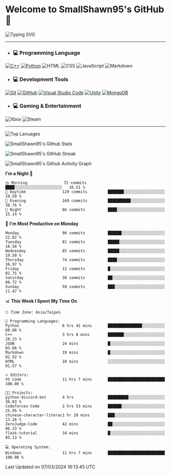 # Welcome to SmallShawn95's GitHub 👋

![Typing SVG](https://readme-typing-svg.demolab.com/?lines=print("Hello,+world");cout+>>+"Hello,+world!";console.log("Hello,+world!")&center=true&vCenter=true&size=22&random=true)

***
<!-- https://shields.io/, https://simpleicons.org/ -->
* ### 💻 Programming Language
[![C++](https://img.shields.io/badge/-C++-00599C?style=flat-square&logo=cplusplus)](https://cplusplus.com/)
[![Python](https://img.shields.io/badge/-Python-3776AB?style=flat-square&logo=python&logoColor=white)](https://www.python.org/)
![HTML](https://img.shields.io/badge/-HTML-E34F26?style=flat-square&logo=html5&logoColor=white)
![CSS](https://img.shields.io/badge/-CSS-1572B6?style=flat-square&logo=css3)
![JavaScript](https://img.shields.io/badge/-JavaScript-F7DF1E?style=flat-square&logo=javascript&logoColor=white)
![Markdown](https://img.shields.io/badge/-Markdown-000000?style=flat-square&logo=markdown)
* ### 💻 Development Tools
[![Git](https://img.shields.io/badge/-Git-f05032?style=flat-square&logo=git&logoColor=white)](https://git-scm.com/)
[![GitHub](https://img.shields.io/badge/-GitHub-181717?style=flat-square&logo=github)](https://github.com/)
[![Visual Studio Code](https://img.shields.io/badge/-Visual%20Studio%20Code-007ACC?style=flat-square&logo=visualstudiocode)](https://code.visualstudio.com/)
[![Unity](https://img.shields.io/badge/-Unity-000000?style=flat-square&logo=unity)](https://unity.com/)
[![MongoDB](https://img.shields.io/badge/-MongoDB-47A248?style=flat-square&logo=mongodb&logoColor=white)](https://www.mongodb.com/)
* ### 💻 Gaming & Entertainment
![Xbox](https://img.shields.io/badge/-Xbox-107C10?style=flat-square&logo=xbox)
![Steam](https://img.shields.io/badge/-Steam-000000?style=flat-square&logo=steam)
***

<!-- ![GitHub User's Stars](https://img.shields.io/github/stars/smallshawn95?color=orange&label=Stars&labelColor=yellow) -->
<!-- ![GitHub Followers](https://img.shields.io/github/followers/smallshawn95?color=orange&label=Followers&labelColor=FFDBAC) -->

![Top Lanuages](https://github-readme-stats.vercel.app/api/top-langs/?username=smallshawn95&theme=holi&layout=donut&size_weight=0.5&count_weight=0.5&exclude_repo=smallshawn95.github.io)

![SmallShawn95's Github Stats](https://github-readme-stats.vercel.app/api?username=smallshawn95&theme=holi&show_icons=true&rank_icon=github)

![SmallShawn95's GitHub Streak](https://streak-stats.demolab.com/?user=smallshawn95&theme=holi-theme&date_format=M%20j%5B%2C%20Y%5D)

![SmallShawn95's Github Activity Graph](https://github-readme-activity-graph.vercel.app/graph?username=smallshawn95&theme=tokyo-night)

<!-- ![SmallShawn95's WakaTime Stats](https://github-readme-stats.vercel.app/api/wakatime?username=smallshawn95) -->
<!-- ![Repositorie Card](https://github-readme-stats.vercel.app/api/pin/?username=smallshawn95&repo=Python-Discord-Bot-Course&theme=holi) -->
<!-- ![Repositorie Card](https://github-readme-stats.vercel.app/api/pin/?username=smallshawn95&repo=ZeroJudge-Code&theme=holi) -->

<!--START_SECTION:waka-->
**I'm a Night 🦉** 

```text
🌞 Morning                72 commits          ████░░░░░░░░░░░░░░░░░░░░░   16.51 % 
🌆 Daytime                129 commits         ███████░░░░░░░░░░░░░░░░░░   29.59 % 
🌃 Evening                169 commits         ██████████░░░░░░░░░░░░░░░   38.76 % 
🌙 Night                  66 commits          ████░░░░░░░░░░░░░░░░░░░░░   15.14 % 
```
📅 **I'm Most Productive on Monday** 

```text
Monday                   96 commits          ██████░░░░░░░░░░░░░░░░░░░   22.02 % 
Tuesday                  81 commits          █████░░░░░░░░░░░░░░░░░░░░   18.58 % 
Wednesday                85 commits          █████░░░░░░░░░░░░░░░░░░░░   19.50 % 
Thursday                 74 commits          ████░░░░░░░░░░░░░░░░░░░░░   16.97 % 
Friday                   12 commits          █░░░░░░░░░░░░░░░░░░░░░░░░   02.75 % 
Saturday                 38 commits          ██░░░░░░░░░░░░░░░░░░░░░░░   08.72 % 
Sunday                   50 commits          ███░░░░░░░░░░░░░░░░░░░░░░   11.47 % 
```


📊 **This Week I Spent My Time On** 

```text
🕑︎ Time Zone: Asia/Taipei

💬 Programming Languages: 
Python                   6 hrs 41 mins       ███████████████░░░░░░░░░░   60.08 % 
C++                      3 hrs 8 mins        ███████░░░░░░░░░░░░░░░░░░   28.23 % 
JSON                     24 mins             █░░░░░░░░░░░░░░░░░░░░░░░░   03.66 % 
Markdown                 19 mins             █░░░░░░░░░░░░░░░░░░░░░░░░   02.92 % 
HTML                     10 mins             ░░░░░░░░░░░░░░░░░░░░░░░░░   01.57 % 

🔥 Editors: 
VS Code                  11 hrs 7 mins       █████████████████████████   100.00 % 

🐱‍💻 Projects: 
python-discord-bot       4 hrs               █████████░░░░░░░░░░░░░░░░   36.03 % 
Codeforces-Code          2 hrs 53 mins       ██████░░░░░░░░░░░░░░░░░░░   25.95 % 
chinese-character-literac1 hr 28 mins        ███░░░░░░░░░░░░░░░░░░░░░░   13.26 % 
ZeroJudge-Code           42 mins             ██░░░░░░░░░░░░░░░░░░░░░░░   06.33 % 
flask-tutorial           34 mins             █░░░░░░░░░░░░░░░░░░░░░░░░   05.13 % 

💻 Operating System: 
Windows                  11 hrs 7 mins       █████████████████████████   100.00 % 
```


 Last Updated on 07/03/2024 16:13:45 UTC
<!--END_SECTION:waka-->

<!--
**smallshawn95/smallshawn95** is a ✨ _special_ ✨ repository because its `README.md` (this file) appears on your GitHub profile.

- 🔭 I’m currently working on ...
- 🌱 I’m currently learning ...
- 👯 I’m looking to collaborate on ...
- 🤔 I’m looking for help with ...
- 💬 Ask me about ...
- 📫 How to reach me: ...
- 😄 Pronouns: ...
- ⚡ Fun fact: ...
-->
